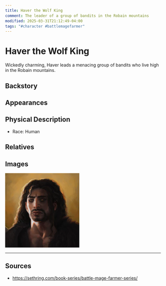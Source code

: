 ```yaml
---
title: Haver the Wolf King
comment: The leader of a group of bandits in the Robain mountains
modified: 2025-03-31T21:12:49-04:00
tags: "#character #battlemagefarmer"
---
```

# Haver the Wolf King

Wickedly charming, Haver leads a menacing group of bandits who live high in the Robain mountains.

## Backstory

## Appearances

## Physical Description

- Race: Human

## Relatives

## Images

![](../../Attachments/Haver_1.png)

---
## Sources
- https://sethring.com/book-series/battle-mage-farmer-series/